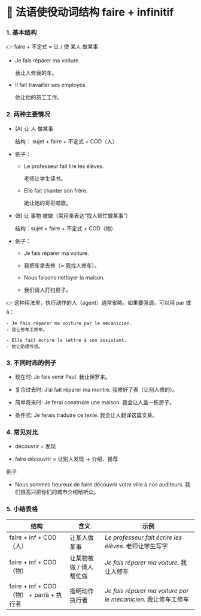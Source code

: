 # 🌟 法语使役动词结构 faire + infinitif
### 1. 基本结构

👉 faire + 不定式 = 让 / 使 某人 做某事

 - Je fais réparer ma voiture.

   我让人修我的车。

 - Il fait travailler ses employés.
  
   他让他的员工工作。

### 2. 两种主要情况
 - (A) 让 人 做某事

    结构： sujet + faire + 不定式 + COD（人）

 - 例子：

    - Le professeur fait lire les élèves.

        老师让学生读书。

    - Elle fait chanter son frère.

         她让她的哥哥唱歌。

 - (B) 让 事物 被做（常用来表达“找人帮忙做某事”）

    结构：sujet + faire + 不定式 + COD（物）

 - 例子：

    - Je fais réparer ma voiture.
    - 我把车拿去修（= 我找人修车）。

    - Nous faisons nettoyer la maison.
    - 我们请人打扫房子。

👉 这种用法里，执行动作的人（agent）通常省略。如果要强调，可以用 par 或 à：

    - Je fais réparer ma voiture par le mécanicien.
    - 我让修车工修车。

    - Elle fait écrire la lettre à son assistant.
    - 她让助理写信。

### 3. 不同时态的例子

 - 现在时: Je fais venir Paul. 我让保罗来。

 - 复合过去时: J’ai fait réparer ma montre. 我修好了表（让别人修的）。

 - 简单将来时: Je ferai construire une maison. 我会让人盖一栋房子。

 - 条件式: Je ferais traduire ce texte. 我会让人翻译这篇文章。

### 4. 常见对比

 - découvrir = 发现

 - faire découvrir = 让别人发现 → 介绍、推荐

例子

 - Nous sommes heureux de faire découvrir votre ville à nos auditeurs.
我们很高兴把你们的城市介绍给听众。

### 5. 小结表格

| 结构                                 | 含义            | 示例                                                      |
| ---------------------------------- | ------------- | ------------------------------------------------------- |
| faire + inf + COD（人）               | 让某人做某事        | *Le professeur fait écrire les élèves.* 老师让学生写字         |
| faire + inf + COD（物）               | 让某物被做 / 请人帮忙做 | *Je fais réparer ma voiture.* 我让人修车                     |
| faire + inf + COD（物） + par/à + 执行者 | 指明动作执行者       | *Je fais réparer ma voiture par le mécanicien.* 我让修车工修车 |
